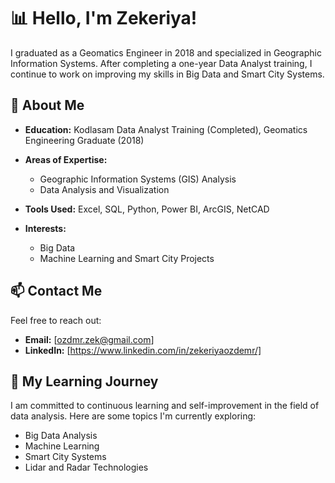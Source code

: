 # **📊 Hello, I'm Zekeriya!**

I graduated as a Geomatics Engineer in 2018 and specialized in Geographic Information Systems. After completing a one-year Data Analyst training, I continue to work on improving my skills in Big Data and Smart City Systems.

## **🚀 About Me**

- **Education:** Kodlasam Data Analyst Training (Completed), Geomatics Engineering Graduate (2018)
- **Areas of Expertise:**
  - Geographic Information Systems (GIS) Analysis
  - Data Analysis and Visualization

- **Tools Used:** Excel, SQL, Python, Power BI, ArcGIS, NetCAD

- **Interests:**
  - Big Data
  - Machine Learning and Smart City Projects

## **📫 Contact Me**

Feel free to reach out:

- **Email:** [ozdmr.zek@gmail.com]
- **LinkedIn:** [https://www.linkedin.com/in/zekeriyaozdemr/]

## **🌱 My Learning Journey**

I am committed to continuous learning and self-improvement in the field of data analysis. Here are some topics I'm currently exploring:

- Big Data Analysis
- Machine Learning
- Smart City Systems
- Lidar and Radar Technologies

